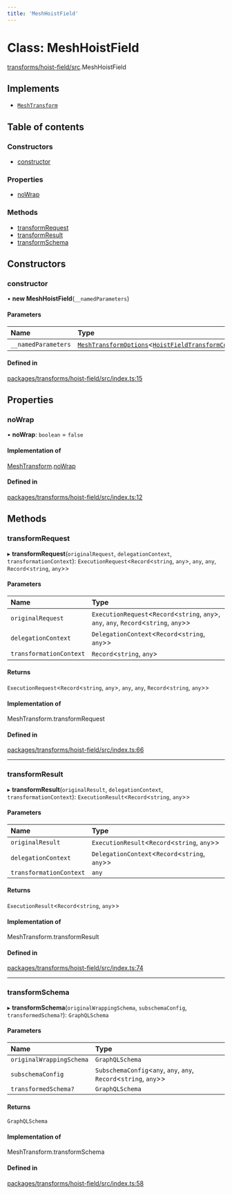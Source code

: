 ```yaml
---
title: 'MeshHoistField'
---
```


# Class: MeshHoistField

[transforms/hoist-field/src](../modules/transforms_hoist_field_src).MeshHoistField

## Implements

- [`MeshTransform`](/docs/api/interfaces/types_src.MeshTransform)

## Table of contents

### Constructors

- [constructor](transforms_hoist_field_src.MeshHoistField#constructor)

### Properties

- [noWrap](transforms_hoist_field_src.MeshHoistField#nowrap)

### Methods

- [transformRequest](transforms_hoist_field_src.MeshHoistField#transformrequest)
- [transformResult](transforms_hoist_field_src.MeshHoistField#transformresult)
- [transformSchema](transforms_hoist_field_src.MeshHoistField#transformschema)

## Constructors

### constructor

• **new MeshHoistField**(`__namedParameters`)

#### Parameters

| Name | Type |
| :------ | :------ |
| `__namedParameters` | [`MeshTransformOptions`](/docs/api/interfaces/types_src.MeshTransformOptions)<[`HoistFieldTransformConfig`](/docs/api/interfaces/types_src.YamlConfig.HoistFieldTransformConfig)[]\> |

#### Defined in

[packages/transforms/hoist-field/src/index.ts:15](https://github.com/Urigo/graphql-mesh/blob/master/packages/transforms/hoist-field/src/index.ts#L15)

## Properties

### noWrap

• **noWrap**: `boolean` = `false`

#### Implementation of

[MeshTransform](/docs/api/interfaces/types_src.MeshTransform).[noWrap](/docs/api/interfaces/types_src.MeshTransform#nowrap)

#### Defined in

[packages/transforms/hoist-field/src/index.ts:12](https://github.com/Urigo/graphql-mesh/blob/master/packages/transforms/hoist-field/src/index.ts#L12)

## Methods

### transformRequest

▸ **transformRequest**(`originalRequest`, `delegationContext`, `transformationContext`): `ExecutionRequest`<`Record`<`string`, `any`\>, `any`, `any`, `Record`<`string`, `any`\>\>

#### Parameters

| Name | Type |
| :------ | :------ |
| `originalRequest` | `ExecutionRequest`<`Record`<`string`, `any`\>, `any`, `any`, `Record`<`string`, `any`\>\> |
| `delegationContext` | `DelegationContext`<`Record`<`string`, `any`\>\> |
| `transformationContext` | `Record`<`string`, `any`\> |

#### Returns

`ExecutionRequest`<`Record`<`string`, `any`\>, `any`, `any`, `Record`<`string`, `any`\>\>

#### Implementation of

MeshTransform.transformRequest

#### Defined in

[packages/transforms/hoist-field/src/index.ts:66](https://github.com/Urigo/graphql-mesh/blob/master/packages/transforms/hoist-field/src/index.ts#L66)

___

### transformResult

▸ **transformResult**(`originalResult`, `delegationContext`, `transformationContext`): `ExecutionResult`<`Record`<`string`, `any`\>\>

#### Parameters

| Name | Type |
| :------ | :------ |
| `originalResult` | `ExecutionResult`<`Record`<`string`, `any`\>\> |
| `delegationContext` | `DelegationContext`<`Record`<`string`, `any`\>\> |
| `transformationContext` | `any` |

#### Returns

`ExecutionResult`<`Record`<`string`, `any`\>\>

#### Implementation of

MeshTransform.transformResult

#### Defined in

[packages/transforms/hoist-field/src/index.ts:74](https://github.com/Urigo/graphql-mesh/blob/master/packages/transforms/hoist-field/src/index.ts#L74)

___

### transformSchema

▸ **transformSchema**(`originalWrappingSchema`, `subschemaConfig`, `transformedSchema?`): `GraphQLSchema`

#### Parameters

| Name | Type |
| :------ | :------ |
| `originalWrappingSchema` | `GraphQLSchema` |
| `subschemaConfig` | `SubschemaConfig`<`any`, `any`, `any`, `Record`<`string`, `any`\>\> |
| `transformedSchema?` | `GraphQLSchema` |

#### Returns

`GraphQLSchema`

#### Implementation of

MeshTransform.transformSchema

#### Defined in

[packages/transforms/hoist-field/src/index.ts:58](https://github.com/Urigo/graphql-mesh/blob/master/packages/transforms/hoist-field/src/index.ts#L58)
